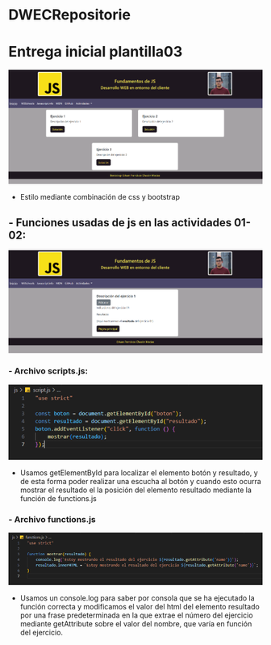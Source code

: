 # DWECRepositorie

<h1>Entrega inicial plantilla03</h1>

<img src="./img/ejemplo pprincipal.png" alt="Ejemplo inicio">

-   Estilo mediante combinación de css y bootstrap

<h2>-   Funciones usadas de js en las actividades 01-02:</h2>

<img src="./img/ejemplo.png" alt="Ejemplo ejercicio01">

<h3>-   Archivo scripts.js:</h3>

<img src="./img/scripts.png" alt="código scripts">

-   Usamos getElementById para localizar el elemento botón y resultado, y de esta forma poder realizar una escucha al botón y cuando esto ocurra mostrar el resultado el la posición del elemento resultado mediante la función de functions.js

<h3>-   Archivo functions.js</h3>

<img src="./img/functions.png" alt="Código functions">

-   Usamos un console.log para saber por consola que se ha ejecutado la función correcta y modificamos el valor del html del elemento resultado por una frase predeterminada en la que extrae el número del ejercicio mediante getAttribute sobre el valor del nombre, que varía en función del ejercicio.